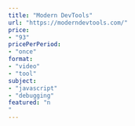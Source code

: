 ```yaml
---
title: "Modern DevTools"
url: "https://moderndevtools.com/"
price: 
- "93"
pricePerPeriod: 
- "once"
format: 
- "video"
- "tool"
subject: 
- "javascript"
- "debugging"
featured: "n"
---
```

